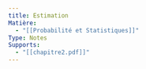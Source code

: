 ```yaml
---
title: Estimation
Matière:
  - "[[Probabilité et Statistiques]]"
Type: Notes
Supports:
  - "[[chapitre2.pdf]]"
---
```

